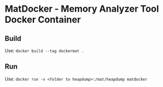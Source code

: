 # MatDocker - Memory Analyzer Tool Docker Container

## Build

Use:
```docker build --tag dockermat .```

## Run
Use:
```docker run -v <folder to heapdump>:/mat/heapdump matdocker```